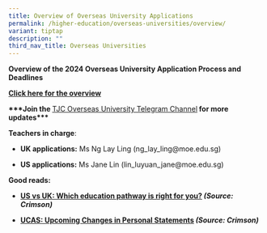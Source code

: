 ```yaml
---
title: Overview of Overseas University Applications
permalink: /higher-education/overseas-universities/overview/
variant: tiptap
description: ""
third_nav_title: Overseas Universities
---
```

<p><strong>Overview of the 2024 Overseas University Application Process and Deadlines</strong>
</p>
<p><strong><a href="/files/TJC_Overseas_University_Education_Application_Overview_2024_final.pdf" rel="noopener noreferrer nofollow" target="_blank">Click here for the overview</a></strong>
</p>
<p></p>
<p><strong>***Join the </strong><a href="https://t.me/+L7ol0u9QD5o3MWNl" rel="noopener noreferrer nofollow" target="_blank">TJC Overseas University Telegram Channel</a><strong> for more updates***</strong>
</p>
<p></p>
<p><strong>Teachers in charge</strong>:</p>
<ul data-tight="true" class="tight">
<li>
<p><strong>UK applications:</strong> Ms Ng Lay Ling (ng_lay_ling@moe.edu.sg)</p>
</li>
<li>
<p><strong>US applications:</strong> Ms Jane Lin (lin_luyuan_jane@moe.edu.sg)</p>
</li>
</ul>
<p></p>
<p></p>
<p><strong>Good reads:</strong>
</p>
<ul>
<li>
<p><strong><a href="https://www.crimsoneducation.org/sg/blog/campus-life-more/us-vs-uk-universities/" class="XqQF9c" rel="noopener noreferrer nofollow" target="_blank"><u>US vs UK: Which education pathway is right for you?</u></a> <em>(Source: Crimson)</em></strong>
</p>
</li>
<li>
<p><strong><a href="https://www.crimsoneducation.org/nz/blog/admissions-news/cambridge-college-essay/" class="XqQF9c" rel="noopener noreferrer nofollow" target="_blank"><u>UCAS: Upcoming Changes in Personal Statements</u></a> <em>(Source: Crimson)</em></strong>
</p>
</li>
</ul>
<p></p>
